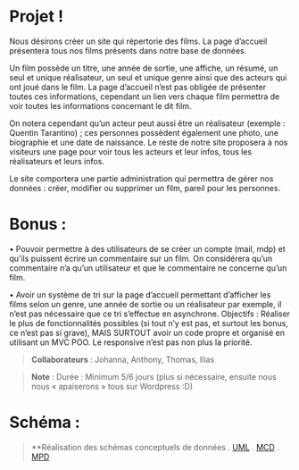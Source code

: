 # Projet !

Nous désirons créer un site qui répertorie des films. La page d’accueil présentera tous nos films présents dans notre base de données.

Un film possède un titre, une année de sortie, une affiche, un résumé, un seul et unique réalisateur, un seul et unique genre ainsi que des acteurs qui ont joué dans le film. La page d’accueil n’est pas obligée de présenter toutes ces informations, cependant un lien vers chaque film permettra de voir toutes les informations concernant le dit film.

On notera cependant qu’un acteur peut aussi être un réalisateur (exemple : Quentin Tarantino) ; ces personnes possèdent également une photo, une biographie et une date de naissance.
Le reste de notre site proposera à nos visiteurs une page pour voir tous les acteurs et leur infos, tous les réalisateurs et leurs infos.

Le site comportera une partie administration qui permettra de gérer nos données : créer, modifier ou supprimer un film, pareil pour les personnes.


# Bonus :

• Pouvoir permettre à des utilisateurs de se créer un compte (mail, mdp) et qu’ils puissent écrire un commentaire sur un film. On considérera qu’un commentaire n’a qu’un utilisateur et que le commentaire ne concerne qu’un film.

• Avoir un système de tri sur la page d’accueil permettant d’afficher les films selon un genre, une année de sortie ou un réalisateur par exemple, il n’est pas nécessaire que ce tri s’effectue en asynchrone.
Objectifs : Réaliser le plus de fonctionnalités possibles (si tout n’y est pas, et surtout les bonus, ce n’est pas si grave), MAIS SURTOUT avoir un code propre et organisé en utilisant un MVC POO. Le responsive n’est pas non plus la priorité.

> **Collaborateurs** : Johanna, Anthony, Thomas, Ilias

> **Note** :  Durée : Minimum 5/6 jours (plus si nécessaire, ensuite nous nous « apaiserons » tous sur Wordpress :D)


# Schéma :
> **Réalisation des schémas conceptuels de données
. [UML](https://www.lucidchart.com/invitations/accept/90c1c58c-25d2-4692-bcea-743d184b5abd)
. [MCD](https://www.lucidchart.com/invitations/accept/457dde16-143d-4771-9a6e-9944b522f302)
. [MPD](https://www.lucidchart.com/invitations/accept/b167b63f-9dd1-4247-bd44-70905bf34788)
